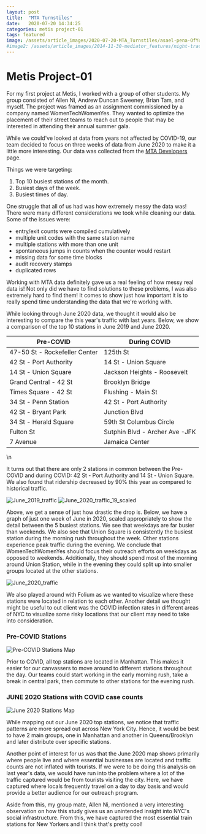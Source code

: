 ```yaml
---
layout: post
title:  "MTA Turnstiles"
date:   2020-07-20 14:34:25
categories: metis project-01
tags: featured
image: /assets/article_images/2020-07-20-MTA_Turnstiles/asael-pena-OfYuB4Aby1M-unsplash.jpg
#image2: /assets/article_images/2014-11-30-mediator_features/night-track-mobile.JPG
---
```

# Metis Project-01

For my first project at Metis, I worked with a group of other students. My group consisted of Allen Ni, Andrew Duncan Sweeney, Brian Tam, and myself. The project was framed as an assignment commissioned by a company named WomenTechWomenYes. They wanted to optimize the placement of their street teams to reach out to people that may be interested in attending their annual summer gala.  

While we could've looked at data from years not affected by COVID-19, our team decided to focus on three weeks of data from June 2020 to make it a little more interesting. Our data was collected from the [MTA Developers](http://web.mta.info/developers/turnstile.html) page.

Things we were targeting:
1. Top 10 busiest stations of the month.
2. Busiest days of the week.
3. Busiest times of day.

One struggle that all of us had was how extremely messy the data was! There were many different considerations we took while cleaning our data. Some of the issues were:

- entry/exit counts were compiled cumulatively
- multiple unit codes with the same station name
- multiple stations with more than one unit
- spontaneous jumps in counts when the counter would restart
- missing data for some time blocks
- audit recovery stamps
- duplicated rows

Working with MTA data definitely gave us a real feeling of how messy real data is! Not only did we have to find solutions to these problems, I was also extremely hard to find them! It comes to show just how important it is to really spend time understanding the data that we're working with.

While looking through June 2020 data, we thought it would also be interesting to compare the this year's traffic with last years. Below, we show a comparison of the top 10 stations in June 2019 and June 2020.

| Pre-COVID                         | During COVID                      |
|-----------------------------------|-----------------------------------|
| 47-50 St - Rockefeller Center     | 125th St                          |
| 42 St - Port Authority            | 14 St - Union Square              |
| 14 St - Union Square              | Jackson Heights - Roosevelt       |
| Grand Central - 42 St             | Brooklyn Bridge                   |
| Times Square - 42 St              | Flushing - Main St                |
| 34 St - Penn Station              | 42 St - Port Authority            |
| 42 St - Bryant Park               | Junction Blvd                     |
| 34 St - Herald Square             | 59th St Columbus Circle           |
| Fulton St                         | Sutphin Blvd - Archer Ave -JFK    |
| 7 Avenue                          | Jamaica Center                    |

\n


It turns out that there are only 2 stations in common between the Pre-COVID and during COVID: 42 St - Port Authority and 14 St - Union Square. We also found that ridership decreased by 90% this year as compared to historical traffic.

![June_2019_traffic](/assets/article_images/2020-07-20-MTA_Turnstiles/0619_MTA_Traffic.png)
![June_2020_traffic_19_scaled](/assets/article_images/2020-07-20-MTA_Turnstiles/0620_MTA_Traffic_2019_scale.png)

Above, we get a sense of just how drastic the drop is.
Below, we have a graph of just one week of June in 2020, scaled appropriately to show the detail between the 5 busiest stations. We see that weekdays are far busier than weekends. We also see that Union Square is consistently the busiest station during the morning rush throughout the week. Other stations experience peak traffic during the evening. We conclude that WomenTechWomenYes should focus their outreach efforts on weekdays as opposed to weekends. Additionally, they should spend most of the morning around Union Station, while in the evening they could split up into smaller groups located at the other stations.

![June_2020_traffic](/assets/article_images/2020-07-20-MTA_Turnstiles/0619_MTA_Traffic.png)

We also played around with Folium as we wanted to visualize where these stations were located in relation to each other. Another detail we thought might be useful to out client was the COVID infection rates in different areas of NYC to visualize some risky locations that our client may need to take into consideration.

### Pre-COVID Stations
![Pre-COVID Stations Map](/assets/article_images/2020-07-20-MTA_Turnstiles/PreCovidMap.png)

Prior to COVID, all top stations are located in Manhattan.
This makes it easier for our canvassers to move around to different stations throughout the day. Our teams could start working in the early morning rush, take a break in central park, then commute to other stations for the evening rush.

### JUNE 2020 Stations with COVID case counts
![June 2020 Stations Map](/assets/article_images/2020-07-20-MTA_Turnstiles/june2020map.png)

While mapping out our June 2020 top stations, we notice that traffic patterns are more spread out across New York City. Hence, it would be best to have 2 main groups, one in Manhattan and another in Queens/Brooklyn and later distribute over specific stations.

Another point of interest for us was that the June 2020 map shows primarily where people live and where essential businesses are located and traffic counts are not inflated with tourists. If we were to be doing this analysis on last year's data, we would have run into the problem where a lot of the traffic captured would be from tourists visiting the city. Here, we have captured where locals frequently travel on a day to day basis and would provide a better audience for our outreach program.

Aside from this, my group mate, Allen Ni, mentioned a very interesting observation on how this study gives us an unintended insight into NYC's social infrastructure. From this, we have captured the most essential train stations for New Yorkers and I think that's pretty cool!
